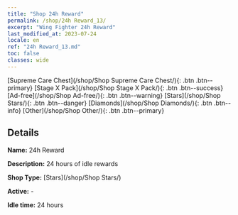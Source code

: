 ```yaml
---
title: "Shop 24h Reward"
permalink: /shop/24h Reward_13/
excerpt: "Wing Fighter 24h Reward"
last_modified_at: 2023-07-24
locale: en
ref: "24h Reward_13.md"
toc: false
classes: wide
---
```



  [Supreme Care Chest](/shop/Shop Supreme Care Chest/){: .btn .btn--primary}   [Stage X Pack](/shop/Shop Stage X Pack/){: .btn .btn--success}   [Ad-free](/shop/Shop Ad-free/){: .btn .btn--warning}   [Stars](/shop/Shop Stars/){: .btn .btn--danger}   [Diamonds](/shop/Shop Diamonds/){: .btn .btn--info}   [Other](/shop/Shop Other/){: .btn .btn--primary} 

## Details

 **Name:** 24h Reward 

 **Description:** 24 hours of idle rewards

 **Shop Type:** [Stars](/shop/Shop Stars/)

 **Active:** - 

 **Idle time:** 24 hours 


